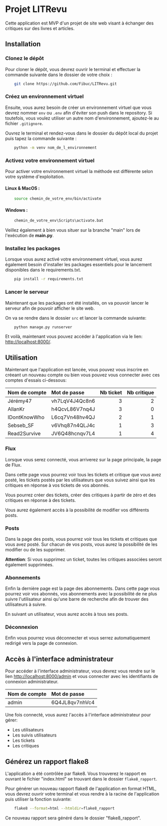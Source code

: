 # Projet LITRevu

Cette application est MVP d'un projet de site web visant à échanger des critiques sur des livres et articles.

## Installation

### Clonez le dépôt

Pour cloner le dépôt, vous devrez ouvrir le terminal et effectuer la commande suivante dans le dossier de votre choix :
```bash
    git clone https://github.com/Fibuc/LITRevu.git
```

### Créez un environnement virtuel

Ensuite, vous aurez besoin de créer un environnement virtuel que vous devrez nommer `env` ou `.env` afin d'éviter son push dans le repository. Si toutefois, vous voulez utiliser un autre nom d'environnement, ajoutez-le au fichier `.gitignore`.


Ouvrez le terminal et rendez-vous dans le dossier du dépôt local du projet puis tapez la commande suivante :

```bash
    python -m venv nom_de_l_environnement
```

### Activez votre environnement virtuel

Pour activer votre environnement virtuel la méthode est différente selon votre système d'exploitation.

#### Linux & MacOS :
```bash
    source chemin_de_votre_env/bin/activate
```
#### Windows : 
```bash
    chemin_de_votre_env\Scripts\activate.bat
```

Veillez également à bien vous situer sur la branche "main" lors de l'exécution de **main.py**.

### Installez les packages

Lorsque vous aurez activé votre environnement virtuel, vous aurez également besoin d'installer les packages essentiels pour le lancement disponibles dans le requirements.txt.

```bash
    pip install -r requirements.txt
```

### Lancer le serveur

Maintenant que les packages ont été installés, on va pouvoir lancer le serveur afin de pouvoir afficher le site web.

On va se rendre dans le dossier `src` et lancer la commande suivante:

```bash
    python manage.py runserver
```
Et voilà, maintenant vous pouvez accéder à l'application via le lien: [http://localhost:8000/](http://localhost:8000/).

## Utilisation

Maintenant que l'application est lancée, vous pouvez vous inscrire en créeant un nouveau compte ou bien vous pouvez vous connecter avec ces comptes d'essais ci-dessous:

| Nom de compte | Mot de passe   | Nb ticket | Nb critique |
| :------------ |:-------------- | ---------:| -----------:|
| Jérémy47      | vh7LqV4J4Qc8n6 |         3 |           2 |
| AllanKr       | h4QcvL86V7nq4J |         3 |           0 |
| IDontKnowWho  | L6cq7Vn48hv4QJ |         2 |           1 |
| Sebseb_SF     | v6Vhq87n4QLJ4c |         1 |           3 |
| Read2Survive  | JV6Q48hcnqv7L4 |         1 |           4 |

### Flux

Lorsque vous serez connecté, vous arriverez sur la page principale, la page de Flux.

Dans cette page vous pourrez voir tous les tickets et critique que vous avez posté, les tickets postés par les utilisateurs que vous suivez ainsi que les critiques en réponse à vos tickets de vos abonnés.

Vous pourrez créer des tickets, créer des critiques à partir de zéro et des critiques en réponse à des tickets.

Vous aurez également accès à la possibilité de modifier vos différents posts.

### Posts

Dans la page des posts, vous pourrez voir tous les tickets et critiques que vous avez posté. Sur chacun de vos posts, vous aurez la possibilité de les modifier ou de les supprimer.

**Attention**: Si vous supprimez un ticket, toutes les critiques associées seront également supprimées.

### Abonnements

Enfin la dernière page est la page des abonnements. Dans cette page vous pourrez voir vos abonnés, vos abonnements avec la possibilité de ne plus suivre l'utilisateur ainsi qu'une barre de recherche afin de trouver des utilisateurs à suivre.

En suivant un utilisateur, vous aurez accès à tous ses posts.

### Déconnexion

Enfin vous pourrez vous déconnecter et vous serrez automatiquement redirigé vers la page de connexion.

## Accès à l'interface administrateur

Pour accéder à l'interface administrateur, vous devrez vous rendre sur le lien [http://localhost:8000/admin](http://localhost:8000/admin/) et vous connecter avec les identifiants de connexion administrateur.

| Nom de compte | Mot de passe   |
| :------------ |:-------------- |
| admin         | 6Q4JL8qv7nhVc4 |

Une fois connecté, vous aurez l'accès à l'interface administrateur pour gérer:
 - Les utilisateurs
 - Les suivis utilisateurs
 - Les tickets
 - Les critiques

## Générez un rapport flake8

L'application a été contrôlée par flake8. Vous trouverez le rapport en ouvrant le fichier "index.html" se trouvant dans le dossier `flake8_rapport`.

Pour générer un nouveau rapport flake8 de l'application en format HTML, vous devrez ouvrir votre terminal et vous rendre à la racine de l'application puis utiliser la fonction suivante:

```bash
    flake8 --format=html --htmldir=flake8_rapport
```

Ce nouveau rapport sera généré dans le dossier "flake8_rapport".

